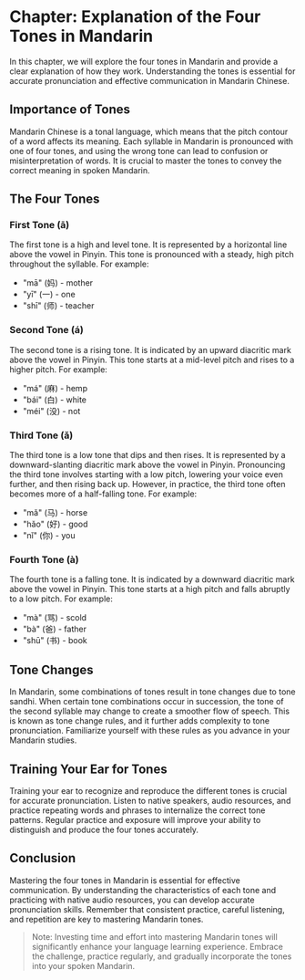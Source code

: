 Chapter: Explanation of the Four Tones in Mandarin
==================================================

In this chapter, we will explore the four tones in Mandarin and provide a clear explanation of how they work. Understanding the tones is essential for accurate pronunciation and effective communication in Mandarin Chinese.

Importance of Tones
-------------------

Mandarin Chinese is a tonal language, which means that the pitch contour of a word affects its meaning. Each syllable in Mandarin is pronounced with one of four tones, and using the wrong tone can lead to confusion or misinterpretation of words. It is crucial to master the tones to convey the correct meaning in spoken Mandarin.

The Four Tones
--------------

### First Tone (ā)

The first tone is a high and level tone. It is represented by a horizontal line above the vowel in Pinyin. This tone is pronounced with a steady, high pitch throughout the syllable. For example:

* "mā" (妈) - mother
* "yī" (一) - one
* "shī" (师) - teacher

### Second Tone (á)

The second tone is a rising tone. It is indicated by an upward diacritic mark above the vowel in Pinyin. This tone starts at a mid-level pitch and rises to a higher pitch. For example:

* "má" (麻) - hemp
* "bái" (白) - white
* "méi" (没) - not

### Third Tone (ǎ)

The third tone is a low tone that dips and then rises. It is represented by a downward-slanting diacritic mark above the vowel in Pinyin. Pronouncing the third tone involves starting with a low pitch, lowering your voice even further, and then rising back up. However, in practice, the third tone often becomes more of a half-falling tone. For example:

* "mǎ" (马) - horse
* "hǎo" (好) - good
* "nǐ" (你) - you

### Fourth Tone (à)

The fourth tone is a falling tone. It is indicated by a downward diacritic mark above the vowel in Pinyin. This tone starts at a high pitch and falls abruptly to a low pitch. For example:

* "mà" (骂) - scold
* "bà" (爸) - father
* "shū" (书) - book

Tone Changes
------------

In Mandarin, some combinations of tones result in tone changes due to tone sandhi. When certain tone combinations occur in succession, the tone of the second syllable may change to create a smoother flow of speech. This is known as tone change rules, and it further adds complexity to tone pronunciation. Familiarize yourself with these rules as you advance in your Mandarin studies.

Training Your Ear for Tones
---------------------------

Training your ear to recognize and reproduce the different tones is crucial for accurate pronunciation. Listen to native speakers, audio resources, and practice repeating words and phrases to internalize the correct tone patterns. Regular practice and exposure will improve your ability to distinguish and produce the four tones accurately.

Conclusion
----------

Mastering the four tones in Mandarin is essential for effective communication. By understanding the characteristics of each tone and practicing with native audio resources, you can develop accurate pronunciation skills. Remember that consistent practice, careful listening, and repetition are key to mastering Mandarin tones.
> Note: Investing time and effort into mastering Mandarin tones will significantly enhance your language learning experience. Embrace the challenge, practice regularly, and gradually incorporate the tones into your spoken Mandarin.
